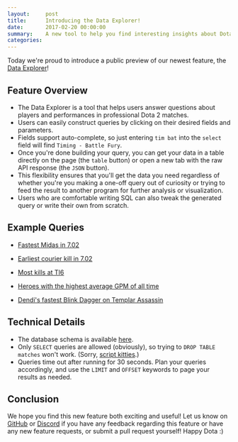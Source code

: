 ```yaml
---
layout:     post
title:      Introducing the Data Explorer!
date:       2017-02-20 00:00:00
summary:    A new tool to help you find interesting insights about Dota 2 matches
categories: 
---
```

Today we're proud to introduce a public preview of our newest feature, the [Data Explorer](https://www.opendota.com/explorer)!

Feature Overview
----
* The Data Explorer is a tool that helps users answer questions about players and performances in professional Dota 2 matches.  
* Users can easily construct queries by clicking on their desired fields and parameters.  
* Fields support auto-complete, so just entering `tim bat` into the `select` field will find `Timing - Battle Fury`.  
* Once you're done building your query, you can get your data in a table directly on the page (the `table` button) or open a new tab with the raw API response (the `JSON` button). 
* This flexibility ensures that you'll get the data you need regardless of whether you're you making a one-off query out of curiosity or trying to feed the result to another program for further analysis or visualization. 
* Users who are comfortable writing SQL can also tweak the generated query or write their own from scratch.  

Example Queries
----
* [Fastest Midas in 7.02](https://www.opendota.com/explorer?select=timing_hand_of_midas&patch=7.02)

* [Earliest courier kill in 7.02](https://www.opendota.com/explorer?select=kill_npc_dota_courier&patch=7.02)

* [Most kills at TI6](https://www.opendota.com/explorer?select=kills&patch=&league=4664)

* [Heroes with the highest average GPM of all time](https://www.opendota.com/explorer?select=gold_per_min&patch=&league=&group=hero)

* [Dendi's fastest Blink Dagger on Templar Assassin](https://www.opendota.com/explorer?select=timing_blink&patch=&league=&group=&player=70388657&hero=46)

Technical Details
----
* The database schema is available [here](https://github.com/odota/core/blob/master/sql/create_tables.sql).
* Only `SELECT` queries are allowed (obviously), so trying to `DROP TABLE matches` won't work. (Sorry, [script kitties](https://www.google.com/search?q=script+kitties&tbm=isch).)
* Queries time out after running for 30 seconds. Plan your queries accordingly, and use the `LIMIT` and `OFFSET` keywords to page your results as needed.

Conclusion
----
We hope you find this new feature both exciting and useful! Let us know on [GitHub](https://github.com/odota) or [Discord](https://discord.gg/0o5SQGbXuWCNDcaF) if you have any feedback regarding this feature or have any new feature requests, or submit a pull request yourself! Happy Dota :)
